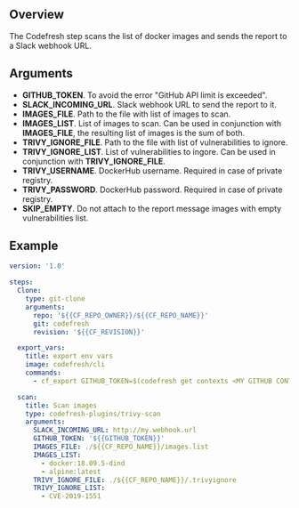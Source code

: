 ## Overview

The Codefresh step scans the list of docker images and sends the report to a Slack webhook URL.

## Arguments
- **GITHUB_TOKEN**. To avoid the error "GitHub API limit is exceeded".
- **SLACK_INCOMING_URL**. Slack webhook URL to send the report to it.
- **IMAGES_FILE**. Path to the file with list of images to scan.
- **IMAGES_LIST**. List of images to scan. Can be used in conjunction with **IMAGES_FILE**, the resulting list of images is the sum of both.
- **TRIVY_IGNORE_FILE**. Path to the file with list of vulnerabilities to ignore.
- **TRIVY_IGNORE_LIST**. List of vulnerabilities to ingore. Can be used in conjunction with **TRIVY_IGNORE_FILE**.
- **TRIVY_USERNAME**. DockerHub username. Required in case of private registry. 
- **TRIVY_PASSWORD**. DockerHub password. Required in case of private registry. 
- **SKIP_EMPTY**. Do not attach to the report message images with empty vulnerabilities list.

## Example
```yaml
version: '1.0'

steps:
  Clone:
    type: git-clone
    arguments:
      repo: '${{CF_REPO_OWNER}}/${{CF_REPO_NAME}}'
      git: codefresh
      revision: '${{CF_REVISION}}'

  export_vars:
    title: export env vars
    image: codefresh/cli
    commands:
      - cf_export GITHUB_TOKEN=$(codefresh get contexts <MY GITHUB CONTEXT> --type git.github -o json --decrypt | jq -r .spec.data.auth.password )

  scan:
    title: Scan images
    type: codefresh-plugins/trivy-scan
    arguments:
      SLACK_INCOMING_URL: http://my.webhook.url
      GITHUB_TOKEN: '${{GITHUB_TOKEN}}'
      IMAGES_FILE: ./${{CF_REPO_NAME}}/images.list
      IMAGES_LIST:
        - docker:18.09.5-dind
        - alpine:latest
      TRIVY_IGNORE_FILE: ./${{CF_REPO_NAME}}/.trivyignore
      TRIVY_IGNORE_LIST:
        - CVE-2019-1551
```

